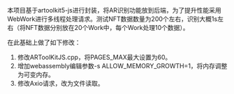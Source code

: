 本项目基于artoolkit5-js进行封装，将AR识别功能放到后端，为了提升性能采用WebWork进行多线程处理请求。测试NFT数据数量为200个左右，识别大概1s左右（将NFT数据分别放在20个Work中，每个Work处理10个数据）。

在此基础上做了如下修改：
1. 修改ARToolKitJS.cpp，将PAGES_MAX最大设置为60。
2. 增加webassembly编辑参数-s ALLOW_MEMORY_GROWTH=1，将内存调整为可变内存。
3. 修改Axio请求，改为文件读取。
